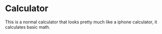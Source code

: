# Calculator

<p>This is a normal calculator that looks pretty much like a iphone calculator, it calculates basic math. </p>
